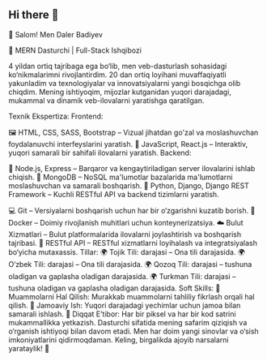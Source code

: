 ## Hi there 👋

👋 Salom! Men Daler Badiyev

🚀 MERN Dasturchi | Full-Stack Ishqibozi

4 yildan ortiq  tajribaga ega bo‘lib, men veb-dasturlash sohasidagi ko‘nikmalarimni rivojlantirdim. 20 dan ortiq loyihani muvaffaqiyatli yakunladim va texnologiyalar va innovatsiyalarni yangi bosqichga olib chiqdim. Mening ishtiyoqim, mijozlar kutganidan yuqori darajadagi, mukammal va dinamik veb-ilovalarni yaratishga qaratilgan.

Texnik Ekspertiza:
Frontend:

🖼 HTML, CSS, SASS, Bootstrap – Vizual jihatdan go'zal va moslashuvchan foydalanuvchi interfeyslarini yaratish.
🎨 JavaScript, React.js – Interaktiv, yuqori samarali bir sahifali ilovalarni yaratish.
Backend:

🔧 Node.js, Express – Barqaror va kengaytiriladigan server ilovalarini ishlab chiqish.
💾 MongoDB – NoSQL ma'lumotlar bazalarida ma'lumotlarni moslashuvchan va samarali boshqarish.
🐍 Python, Django, Django REST Framework – Kuchli RESTful API va backend tizimlarni yaratish.


💻 Git – Versiyalarni boshqarish uchun har bir o‘zgarishni kuzatib borish.
🐳 Docker – Doimiy rivojlanish muhitlari uchun konteynerizatsiya.
☁️ Bulut Xizmatlari – Bulut platformalarida ilovalarni joylashtirish va boshqarish tajribasi.
🔄 RESTful API – RESTful xizmatlarni loyihalash va integratsiyalash bo‘yicha mutaxassis.
Tillar:
🌍 Tojik Tili:   darajasi – Ona tili darajasida.
🌍 O‘zbek Tili:  darajasi – Ona tili darajasida.
🌍 Qozoq Tili:   darajasi – tushuna oladigan va gaplasha oladigan darajasida.
🌍 Turkman Tili: darajasi – tushuna oladigan va gaplasha oladigan darajasida.
Soft Skills:
🧠 Muammolarni Hal Qilish: Murakkab muammolarni tahliliy fikrlash orqali hal qilish.
👥 Jamoaviy Ish: Yuqori darajadagi yechimlar uchun jamoa bilan samarali ishlash.
🎯 Diqqat E’tibor: Har bir piksel va har bir kod satrini mukammallikka yetkazish.
Dasturchi sifatida mening safarim qiziqish va o‘rganish ishtiyoqi bilan davom etadi. Men har doim yangi sinovlar va o‘sish imkoniyatlarini qidirmoqdaman. Keling, birgalikda ajoyib narsalarni yarataylik! 🌟
